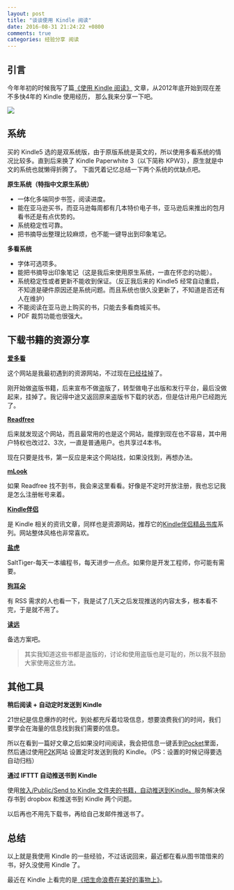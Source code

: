 ```yaml
---
layout: post
title: "谈谈使用 Kindle 阅读"
date: 2016-08-31 21:24:22 +0800
comments: true
categories: 经验分享 阅读
---
```


## 引言

今年年初的时候我写了篇[《使用 Kindle 阅读》](http://blog.forecho.com/use-the-kindle-reading.html) 文章，从2012年底开始到现在差不多快4年的 Kindle 使用经历，
那么我来分享一下吧。

![](http://ww1.sinaimg.cn/large/4cc5f9b3gw1f7d9t8yndyj20mq04r0tk.jpg)

<!--more-->

## 系统

买的 Kindle5 选的是双系统版，由于原版系统是英文的，所以使用多看系统的情况比较多。直到后来换了 Kindle Paperwhite 3（以下简称 KPW3），原生就是中文的系统也就懒得折腾了。
下面凭着记忆总结一下两个系统的优缺点吧。

**原生系统（特指中文原生系统）**

- 一体化多端同步书签，阅读进度。
- 能在亚马逊买书，而亚马逊每周都有几本特价电子书，亚马逊后来推出的包月看书还是有点优势的。
- 系统稳定性可靠。
- 把书摘导出整理比较麻烦，也不能一键导出到印象笔记。


**多看系统**

- 字体可选项多。
- 能把书摘导出印象笔记（这是我后来使用原生系统，一直在怀恋的功能）。
- 系统稳定性或者更新不能收到保证。（反正我后来的 Kindle5 经常自动重启，不知道是硬件原因还是系统问题。而且系统也很久没更新了，不知道是否还有人在维护）
- 不能阅读在亚马逊上购买的书，只能去多看商城买书。
- PDF 裁剪功能也很强大。

## 下载书籍的资源分享

**[爱多看](http://www.ikandou.com/)**

这个网站是我最初遇到的资源网站，不过现在[已经挂掉](http://www.itjuzi.com/company/1076)了。

刚开始做盗版书籍，后来宣布不做盗版了，转型做电子出版和发行平台，最后没做起来，挂掉了。我记得中途又返回原来盗版书下载的状态，但是估计用户已经跑光了。

**[Readfree](http://readfree.me/)**

后来就发现这个网站，而且最常用的也是这个网站，能撑到现在也不容易，其中用户特权也改过2、3次，一直是普通用户。也共享过4本书。

现在只要是找书，第一反应是来这个网站找，如果没找到，再想办法。

**[mLook](https://www.mlook.mobi/)**

如果 Readfree 找不到书，我会来这里看看。好像是不定时开放注册，我也忘记我是怎么注册帐号来着。

**[Kindle伴侣](http://kindlefere.com/)**

是 Kindle 相关的资讯文章，同样也是资源网站，推荐它的[Kindle伴侣精品书库](http://kindlefere.com/share)系列。网站整体风格也非常喜欢。

**[盐虎](http://www.salttiger.com/)**

SaltTiger-每天一本编程书，每天进步一点点。如果你是开发工程师，你可能有需要。

**[狗耳朵](https://www.dogear.cn/)**

有 RSS 需求的人也看一下，我是试了几天之后发现推送的内容太多，根本看不完，于是就不用了。

**[读远](http://readcolor.com/)**

备选方案吧。

> 其实我知道这些书都是盗版的，讨论和使用盗版也是可耻的，所以我不鼓励大家使用这些方法。

## 其他工具

**稍后阅读 + 自动定时发送到 Kindle**

21世纪是信息爆炸的时代，到处都充斥着垃圾信息，想要浪费我们的时间，我们要学会在海量的信息找到我们需要的信息。

所以在看到一篇好文章之后如果没时间阅读，我会把信息一键丢到[Pocket](https://getpocket.com/)里面，然后通过使用[P2K](http://p2k.co/)网站
设置定时发送到我的 Kindle。（PS：设置的时候记得要选自动归档）

**通过 IFTTT 自动推送书到 Kindle**

使用[放入/Public/Send to Kindle 文件夹的书籍，自动推送到Kindle。](https://ifttt.com/recipes/25275-public-send-to-kindle-kindle)服务解决保存书到 dropbox 和推送书到
Kindle 两个问题。

以后再也不用先下载书，再给自己发邮件推送书了。

## 总结

以上就是我使用 Kindle 的一些经验，不过话说回来，最近都在看从图书馆借来的书，好久没使用 Kindle 了。

最近在 Kindle 上看完的是[《把生命浪费在美好的事物上》](https://book.douban.com/subject/26390229/)。